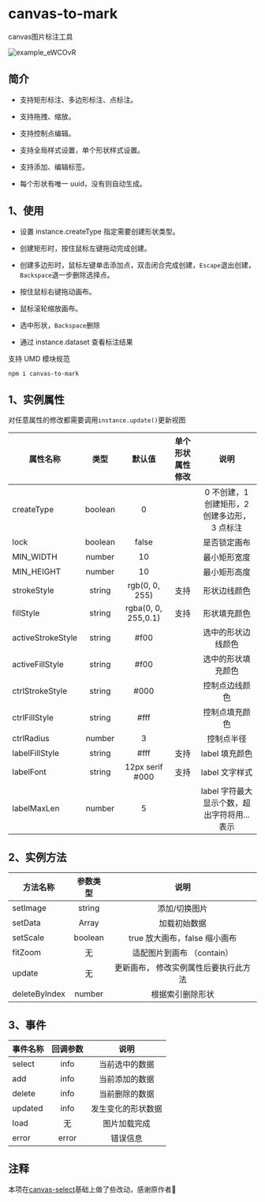 # canvas-to-mark

canvas图片标注工具

![example_eWCOvR](https://cdn.jsdelivr.net/gh/NeverStop1024/images-store@main/blog/example_eWCOvR.png)

## 简介

- 支持矩形标注、多边形标注、点标注。

- 支持拖拽、缩放。

- 支持控制点编辑。

- 支持全局样式设置，单个形状样式设置。

- 支持添加、编辑标签。

- 每个形状有唯一 uuid，没有则自动生成。

## 1、使用

- 设置 instance.createType 指定需要创建形状类型。

- 创建矩形时，按住鼠标左键拖动完成创建。

- 创建多边形时，鼠标左键单击添加点，双击闭合完成创建，`Escape`退出创建，`Backspace`退一步删除选择点。

- 按住鼠标右键拖动画布。

- 鼠标滚轮缩放画布。

- 选中形状，`Backspace`删除

- 通过 instance.dataset 查看标注结果

支持 UMD 模块规范

```
npm i canvas-to-mark
```

## 1、实例属性

对任意属性的修改都需要调用`instance.update()`更新视图

| 属性名称          |  类型   |       默认值        | 单个形状属性修改 |                     说明                     |
| ----------------- | :-----: | :-----------------: | :--------------: | :------------------------------------------: |
| createType        | boolean |          0          |                  | 0 不创建，1 创建矩形，2 创建多边形，3 点标注 |
| lock              | boolean |        false        |                  |                 是否锁定画布                 |
| MIN_WIDTH         | number  |         10          |                  |                 最小矩形宽度                 |
| MIN_HEIGHT        | number  |         10          |                  |                 最小矩形高度                 |
| strokeStyle       | string  |   rgb(0, 0, 255)    |       支持       |                 形状边线颜色                 |
| fillStyle         | string  | rgba(0, 0, 255,0.1) |       支持       |                 形状填充颜色                 |
| activeStrokeStyle | string  |        #f00         |                  |              选中的形状边线颜色              |
| activeFillStyle   | string  |        #f00         |                  |              选中的形状填充颜色              |
| ctrlStrokeStyle   | string  |        #000         |                  |                控制点边线颜色                |
| ctrlFillStyle     | string  |        #fff         |                  |                控制点填充颜色                |
| ctrlRadius        | number  |          3          |                  |                  控制点半径                  |
| labelFillStyle    | string  |        #fff         |       支持       |                label 填充颜色                |
| labelFont         | string  |   12px serif #000   |       支持       |                label 文字样式                |
| labelMaxLen       | number  |          5          |                  | label 字符最大显示个数，超出字符将用...表示  |

## 2、实例方法

| 方法名称      | 参数类型 |                 说明                  |
| ------------- | :------: | :-----------------------------------: |
| setImage      |  string  |             添加/切换图片             |
| setData       |  Array   |             加载初始数据              |
| setScale      | boolean  |     true 放大画布，false 缩小画布     |
| fitZoom       |    无    |      适配图片到画布 （contain）       |
| update        |    无    | 更新画布， 修改实例属性后要执行此方法 |
| deleteByIndex |  number  |           根据索引删除形状            |

## 3、事件

| 事件名称 | 回调参数 |        说明        |
| -------- | :------: | :----------------: |
| select   |   info   |   当前选中的数据   |
| add      |   info   |   当前添加的数据   |
| delete   |   info   |   当前删除的数据   |
| updated  |   info   | 发生变化的形状数据 |
| load     |    无    |    图片加载完成    |
| error    |  error   |      错误信息      |


## 注释
本项在[canvas-select](https://github.com/heylight/canvas-select)基础上做了些改动，感谢原作者🙏